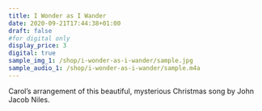 ```yaml
---
title: I Wonder as I Wander
date: 2020-09-21T17:44:38+01:00
draft: false
#for digital only
display_price: 3
digital: true
sample_img_1: /shop/i-wonder-as-i-wander/sample.jpg
sample_audio_1: /shop/i-wonder-as-i-wander/sample.m4a
---
```


Carol’s arrangement of this beautiful, mysterious Christmas song by John Jacob Niles. 
